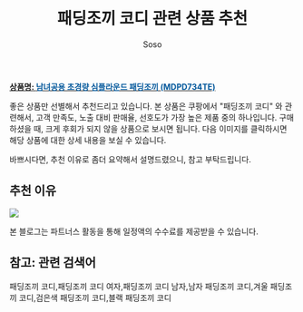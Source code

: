 ﻿---
layout: post
title:  "패딩조끼 코디 관련 상품 추천"
author: Soso
categories: [ 패션의류 ]
tags: [패딩조끼 코디,패딩조끼 코디 여자,패딩조끼 코디 남자,남자 패딩조끼 코디,겨울 패딩조끼 코디,검은색 패딩조끼 코디,블랙 패딩조끼 코디]
image: https://ads-partners.coupang.com/image1/9-FXHVkoH5F6hBB798OXHSr1YsCxFvw7bihy1FP8wgM5FbeIi_Ocz-y9j1QS3UGPKHQEeFgJsb6ajxeTiJ_PINpGaVLxIyo3EXfLvQSlowdiNe02vEqiJe1OwxCfzgbnD9cKJVHQHMAlqqDIEabzoEmLR50uQPWeVhIcryEnZXGn882K01hgkTq51l0uBcnsMlf8BsJ2xkz80MvMReB8C-AyLiKJr2S7g7JJwXZtVn9Ntgvu3D2VU8WZbOFkEeHdkBdm7uxSWLgv3sfi7oHAjzyLAOA-MtlXdFGjovhYBQ== 
description: "쿠팡에서 패딩조끼 코디 관련 상품으로 가장 고객 선호도가 높은 제품 중 하나입니다."
---

<a href="https://link.coupang.com/re/AFFSDP?lptag=AF5673682&pageKey=6840701820&itemId=3763118465&vendorItemId=71748209501&traceid=V0-153-bc512c2fbc67203f&requestid=20231116174744720089331178&token=31850C%7CMIXED"><b>상품명: <font color='#01579B'>남녀공용 초경량 심플라운드 패딩조끼 (MDPD734TE)</font></b></a>

좋은 상품만 선별해서 추천드리고 있습니다.
본 상품은 쿠팡에서 "패딩조끼 코디" 와 관련해서, 고객 만족도, 노출 대비 판매율, 선호도가 가장 높은 제품 중의 하나입니다.
구매하셨을 때, 크게 후회가 되지 않을 상품으로 보시면 됩니다. 
다음 이미지를 클릭하시면 해당 상품에 대한 상세 내용을 보실 수 있습니다.

바쁘시다면, 추천 이유로 좀더 요약해서 설명드렸으니, 참고 부탁드립니다.

## 추천 이유 

<a href="https://link.coupang.com/re/AFFSDP?lptag=AF5673682&pageKey=6840701820&itemId=3763118465&vendorItemId=71748209501&traceid=V0-153-bc512c2fbc67203f&requestid=20231116174744720089331178&token=31850C%7CMIXED"><img src="https://thumbnail7.coupangcdn.com/thumbnails/remote/q89/image/vendor_inventory/4ce8/bf02f0e639b9ff17692d4bc714bf6551b1e742216a2f4823b02191769222.jpg"></a> 

본 블로그는 파트너스 활동을 통해 일정액의 수수료를 제공받을 수 있습니다.

## 참고: 관련 검색어    
패딩조끼 코디,패딩조끼 코디 여자,패딩조끼 코디 남자,남자 패딩조끼 코디,겨울 패딩조끼 코디,검은색 패딩조끼 코디,블랙 패딩조끼 코디